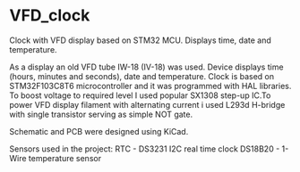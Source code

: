 # VFD_clock
Clock with VFD display based on STM32 MCU. Displays time, date and temperature.

As a display an old VFD tube IW-18 (IV-18) was used. Device displays time (hours, minutes and seconds), date and temperature. Clock is based on STM32F103C8T6 microcontroller and it was programmed with HAL libraries. To boost voltage to required level I used popular SX1308 step-up IC.To power VFD display filament with alternating current i used L293d H-bridge with single transistor serving as simple NOT gate.

Schematic and PCB were designed using KiCad.

Sensors used in the project:
RTC - DS3231 I2C real time clock
DS18B20 - 1-Wire temperature sensor 

